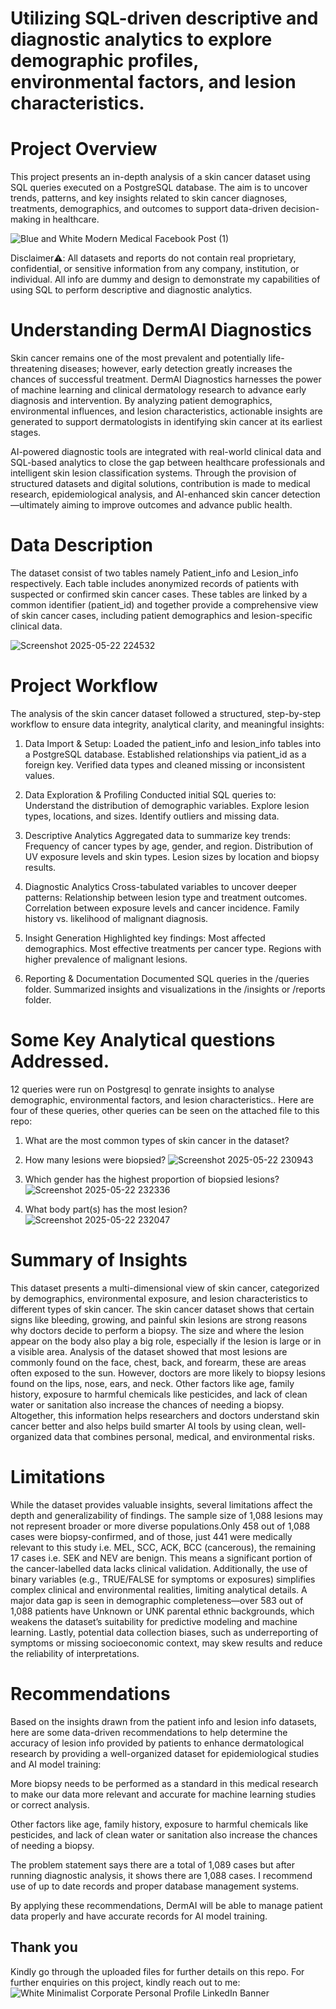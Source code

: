 # Utilizing SQL-driven descriptive and diagnostic analytics to explore demographic profiles, environmental factors, and lesion characteristics.

# Project Overview
This project presents an in-depth analysis of a skin cancer dataset using SQL queries executed on a PostgreSQL database. The aim is to uncover
trends, patterns, and key insights related to skin cancer diagnoses, treatments, demographics, and outcomes to support data-driven decision-making 
in healthcare.

![Blue and White Modern Medical Facebook Post (1)](https://github.com/user-attachments/assets/9e7d5190-d8bf-40a9-80b5-8d37277dd1ab)


Disclaimer⚠️: All datasets and reports do not contain real proprietary, confidential, or sensitive information from any company, institution, or
individual. All info are dummy and design to demonstrate my capabilities of using SQL to perform descriptive and diagnostic analytics.




# Understanding DermAI Diagnostics
Skin cancer remains one of the most prevalent and potentially life-threatening diseases; however, early detection greatly increases the chances of
successful treatment. DermAI Diagnostics harnesses the power of machine learning and clinical dermatology research to advance early diagnosis and
intervention. By analyzing patient demographics, environmental influences, and lesion characteristics, actionable insights are generated to support
dermatologists in identifying skin cancer at its earliest stages.



AI-powered diagnostic tools are integrated with real-world clinical data and SQL-based analytics to close the gap between healthcare professionals and
intelligent skin lesion classification systems. Through the provision of structured datasets and digital solutions, contribution is made to medical
research, epidemiological analysis, and AI-enhanced skin cancer detection—ultimately aiming to improve outcomes and advance public health.

# Data Description
The dataset consist of two tables namely Patient_info and Lesion_info respectively. Each table includes anonymized records of patients with
suspected or confirmed skin cancer cases. These tables are linked by a common identifier (patient_id) and together provide a comprehensive view of
skin cancer cases, including patient demographics and lesion-specific clinical data.

![Screenshot 2025-05-22 224532](https://github.com/user-attachments/assets/3b1fde7b-dd5c-4944-b49a-611b926eaf40)



# Project Workflow
The analysis of the skin cancer dataset followed a structured, step-by-step workflow to ensure data integrity, analytical clarity, and meaningful insights:

1. Data Import & Setup:
Loaded the patient_info and lesion_info tables into a PostgreSQL database.
Established relationships via patient_id as a foreign key.
Verified data types and cleaned missing or inconsistent values.


3. Data Exploration & Profiling
Conducted initial SQL queries to:
Understand the distribution of demographic variables.
Explore lesion types, locations, and sizes.
Identify outliers and missing data.

4. Descriptive Analytics
Aggregated data to summarize key trends:
Frequency of cancer types by age, gender, and region.
Distribution of UV exposure levels and skin types.
Lesion sizes by location and biopsy results.

5. Diagnostic Analytics
Cross-tabulated variables to uncover deeper patterns:
Relationship between lesion type and treatment outcomes.
Correlation between exposure levels and cancer incidence.
Family history vs. likelihood of malignant diagnosis.

6. Insight Generation
Highlighted key findings:
Most affected demographics.
Most effective treatments per cancer type.
Regions with higher prevalence of malignant lesions.

7. Reporting & Documentation
Documented SQL queries in the /queries folder.
Summarized insights and visualizations in the /insights or /reports folder.

# Some Key Analytical questions Addressed.
12 queries were run on Postgresql to genrate insights to analyse demographic, environmental factors, and lesion characteristics.. Here are four of these queries, other queries can be seen on the attached file to this repo:
1. What are the most common types of skin cancer in the dataset?
2. How many lesions were biopsied?
![Screenshot 2025-05-22 230943](https://github.com/user-attachments/assets/c03234dc-a5ef-4ba5-affa-79c9ec48029c)


3. Which gender has the highest proportion of biopsied lesions?
![Screenshot 2025-05-22 232336](https://github.com/user-attachments/assets/8399ad8b-36a1-4153-848e-7475fc7b524c)


4. What body part(s) has the most lesion?
![Screenshot 2025-05-22 232047](https://github.com/user-attachments/assets/7bff047f-370e-4305-bed9-9445325d4767)


# Summary of Insights
This dataset presents a multi-dimensional view of skin cancer, categorized by demographics, environmental exposure, and lesion characteristics to 
different types of skin cancer. The skin cancer dataset shows that certain signs like bleeding, growing, and painful skin lesions are strong reasons
why doctors decide to perform a biopsy. The size and where the lesion appear on the body also play a big role, especially if the lesion is large or
in a visible area. Analysis of the dataset showed that most lesions are commonly found on the face, chest, back, and forearm, these are areas often
exposed to the sun. However, doctors are more likely to biopsy lesions found on the lips, nose, ears, and neck. 
Other factors like age, family history, exposure to harmful chemicals like pesticides, and lack of clean water or sanitation also increase the
chances of needing a biopsy. Altogether, this information helps researchers and doctors understand skin cancer better and also helps build smarter AI
tools by using clean, well-organized data that combines personal, medical, and environmental risks.

# Limitations

While the dataset provides valuable insights, several limitations affect the depth and generalizability of findings. The sample size of 1,088
lesions may not represent broader or more diverse populations.Only 458 out of 1,088 cases were biopsy-confirmed, and of those, just 441 were
medically relevant to this study i.e. MEL, SCC, ACK, BCC (cancerous), the remaining 17 cases i.e. SEK and NEV are benign. This means a significant
portion of the cancer-labelled data lacks clinical validation.
Additionally, the use of binary variables (e.g., TRUE/FALSE for symptoms or exposures) simplifies complex clinical and environmental realities,
limiting analytical details. A major data gap is seen in demographic completeness—over 583 out of 1,088 patients have Unknown or UNK parental ethnic
backgrounds, which weakens the dataset’s suitability for predictive modeling and machine learning. 
Lastly, potential data collection biases, such as underreporting of symptoms or missing socioeconomic context, may skew results and reduce the
reliability of interpretations.



# Recommendations

Based on the insights drawn from the patient info and lesion info datasets, here are some data-driven recommendations to help determine the accuracy
of lesion info provided by patients to enhance dermatological research by providing a well-organized dataset for epidemiological studies and AI
model training:

More biopsy needs to be performed as a standard in this medical research to make our data more relevant and accurate for machine learning studies or
correct analysis.

Other factors like age, family history, exposure to harmful chemicals like pesticides, and lack of clean water or sanitation also increase the
chances of needing a biopsy.

The problem statement says there are a total of 1,089 cases but after running diagnostic analysis, it shows there are 1,088 cases. I recommend use
of up to date records and proper database management systems.

By applying these recommendations, DermAI will be able to manage patient data properly and have accurate records for AI model training.

## Thank you

Kindly go through the uploaded files for further details on this repo. For further enquiries on this project, kindly reach out to me:
![White Minimalist Corporate Personal Profile LinkedIn Banner](https://github.com/user-attachments/assets/364df7e9-747a-4f83-ba14-c692e1f2b4a7)




